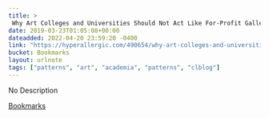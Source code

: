 ```yaml
---
title: > 
 Why Art Colleges and Universities Should Not Act Like For-Profit Galleries
date: 2019-03-23T01:05:08+00:00
dateadded: 2022-04-20 23:59:20 -0400
link: "https://hyperallergic.com/490654/why-art-colleges-and-universities-should-not-act-like-for-profit-galleries/"
bucket: Bookmarks
layout: urlnote
tags: ["patterns", "art", "academia", "patterns", "clblog"]
--- 
```

No Description
 <!-- end excerpt --> 
<div class='bucket'><a class='internal-link' href='/buckets/bookmarks'>Bookmarks</a></div> 
